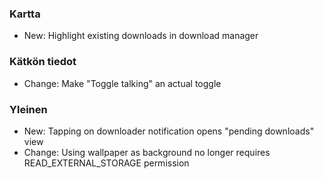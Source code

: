 ### Kartta
- New: Highlight existing downloads in download manager

### Kätkön tiedot
- Change: Make "Toggle talking" an actual toggle

### Yleinen
- New: Tapping on downloader notification opens "pending downloads" view
- Change: Using wallpaper as background no longer requires READ_EXTERNAL_STORAGE permission

